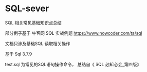# SQL-sever
SQL 相关常见基础知识点总结

部分例子基于 牛客网 SQL 实战例题
https://www.nowcoder.com/ta/sql

文档只涉及基础SQL 读取相关操作

基于 Sql 3.7.9


test.sql 为常见的SQL语句操作命令， 总结自《 SQL 必知必会_第四版》
